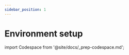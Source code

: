 ```yaml
---
sidebar_position: 1
---
```


# Environment setup

import Codespace from '@site/docs/\_prep-codespace.md';

<Codespace/>
